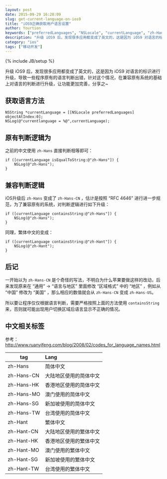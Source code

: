 ```yaml
---
layout: post
date: 2015-09-29 16:28:09
slug: get-current-language-on-ios9
title: "iOS9正确获取用户语言设置"
author: Yourtion
keywords: ["preferredLanguages", "NSLocale", "currentLanguage", "zh-Hans", "zh-Hans-CN"]
description: "升级 iOS9 后，发现很多应用都变成了英文的，这是因为 iOS9 对语言的标识进行升级，zh-Hans 变成了 zh-Hans-CN，导致一些程序原有的语言判断出错，针对这个情况，在兼容原有系统的基础上对语言的判断进行升级，让功能更加完善"
category: "ios"
tags: ["移动开发"]
---
```

{% include JB/setup %}

升级 iOS9 后，发现很多应用都变成了英文的，这是因为 iOS9 对语言的标识进行升级，导致一些程序原有的语言判断出错，针对这个情况，在兼容原有系统的基础上对语言的判断进行升级，让功能更加完善，分享之~

## 获取语言方法

```obj-c
NSString *currentLanguage = [[NSLocale preferredLanguages] objectAtIndex:0];
NSLog(@"currentlanguage = %@",currentLanguage);
```

## 原有判断逻辑为

之前的中文使用 `zh-Hans` 直接判断相等即可：

```obj-c
if ([currentLanguage isEqualToString:@"zh-Hans"]) {
	NSLog(@"zh-Hans");
}
```

## 兼容判断逻辑

iOS升级后 `zh-Hans` 变成了 `zh-Hans-CN` ，估计是按照 “RFC 4646” 进行进一步规范，为了兼容原有的系统，对判断逻辑进行如下升级：

```obj-c
if ([currentLanguage containsString:@"zh-Hans"]) {
	NSLog(@"zh-Hans");
}
```

同理，繁体中文的变成：

```obj-c
if ([currentLanguage containsString:@"zh-Hant"]) {
	NSLog(@"zh-Hant");
}
```

## 后记

一开始以为 `zh-Hans-CN` 是个奇怪的写法，不明白为什么苹果要做这样的改动，后来发现原来在 “通用” -> “语言与地区” 里面修改 “区域格式” 中的 “地区” ，例如从 “中国” 修改为 “美国” ，那么相应的数值就会从 `zh-Hans-CN` 变成  `zh-Hans-US`。

所以要让程序仅仅根据语言判断，需要严格按照上面的方法使用 `containsString` 来，否则就可能出现用户切换区域后语言显示不正确的情况。

## 中文相关标签 

参考： http://www.ruanyifeng.com/blog/2008/02/codes_for_language_names.html


| tag       |      Lang          |
|-----------|:------------------|
|zh-Hans    | 简体中文            |
|zh-Hans-CN | 大陆地区使用的简体中文|
|zh-Hans-HK | 香港地区使用的简体中文|
|zh-Hans-MO | 澳门使用的简体中文   |
|zh-Hans-SG | 新加坡使用的简体中文  |
|zh-Hans-TW | 台湾使用的简体中文   |
|zh-Hant    | 繁体中文            |
|zh-Hant-CN | 大陆地区使用的繁体中文|
|zh-Hant-HK | 香港地区使用的繁体中文|
|zh-Hant-MO | 澳门使用的繁体中文   |
|zh-Hant-SG | 新加坡使用的繁体中文  |
|zh-Hant-TW | 台湾使用的繁体中文 |

